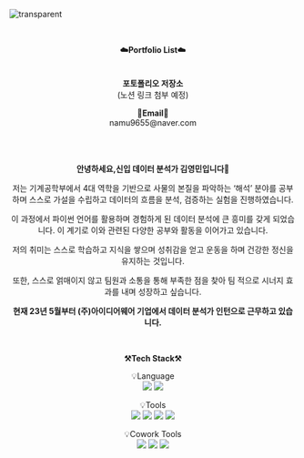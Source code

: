 
![transparent](https://capsule-render.vercel.app/api?type=transparent&fontColor=703ee5&text=YoungMinDA's%20GitHub%20&height=150&fontSize=60&desc=Welcome!&descAlignY=75&descAlign=60)

<br>
<p align="center">
<Strong>☁️Portfolio List☁️</Strong>       
<br></br>
<br><Strong>포토폴리오 저장소</Strong>
<br>(노션 링크 첨부 예정)<br>
<p align="center">
</p>
<p align="center">    
<Strong>📧Email📧</Strong><br>namu9655@naver.com<br>
</p>

</p>

<br>

<div align="center">
<br>
    
**안녕하세요,신입 데이터 분석가 김영민입니다👋**  

저는 기계공학부에서 4대 역학을 기반으로 사물의 본질을 파악하는 ‘해석’ 분야를 공부하며 스스로 가설을 수립하고 
데이터의 흐름을 분석, 검증하는 실험을 진행하였습니다. 

이 과정에서 파이썬 언어를 활용하며 경험하게 된 데이터 분석에 큰 흥미를 갖게 되었습니다. 
이 계기로 이와 관련된 다양한 공부와 활동을 이어가고 있습니다.

저의 취미는 스스로 학습하고 지식을 쌓으며 성취감을 얻고 운동을 하며 건강한 정신을 유지하는 것입니다. 

또한,  스스로 얽매이지 않고 팀원과 소통을 통해 부족한 점을 찾아 팀 적으로 시너지 효과를 내며 성장하고 싶습니다.
    
**현재 23년 5월부터 (주)아이디어웨어 기업에서 데이터 분석가 인턴으로 근무하고 있습니다.**
<br>
</div>

<br>

<p align="center">
    <Strong>⚒️Tech Stack⚒️</Strong><br>
</p>

<p align="center" display="inline-block">
    💡Language <br>
    <img src="https://img.shields.io/badge/Python-3776AB?style=for-the-badge&logo=Python&logoColor=white">
    <img src="https://img.shields.io/badge/mysql-4479A1?style=for-the-badge&logo=mysql&logoColor=white">
</p>

<p align="center" display="inline-block">
    💡Tools <br>
    <img src="https://img.shields.io/badge/jupyter-F37626?style=for-the-badge&logo=Jupyter&logoColor=white">
    <img src="https://img.shields.io/badge/excel-217346?style=for-the-badge&logo=microsoftexcel&logoColor=white">
    <img src="https://img.shields.io/badge/Tableau-E97627?style=for-the-badge&logo=Tableau&logoColor=white">
    <img src="https://img.shields.io/badge/Looker-4285F4?style=for-the-badge&logo=Looker&logoColor=white">

</p>

<p align="center" display="inline-block">
    💡Cowork Tools <br>
    <img src="https://img.shields.io/badge/Github-000000?style=for-the-badge&logo=github&logoColor=white">
    <img src="https://img.shields.io/badge/Notion-000000?style=for-the-badge&logo=notion&logoColor=white">
    <img src="https://img.shields.io/badge/Slack-4A154B?style=for-the-badge&logo=slack&logoColor=white">
</p>
